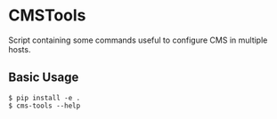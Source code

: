 # CMSTools

Script containing some commands useful to configure CMS in multiple hosts.

## Basic Usage

```
$ pip install -e .
$ cms-tools --help
```
